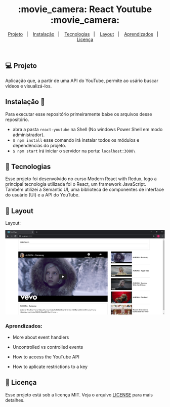 <h1 align="center">
  :movie_camera: React Youtube :movie_camera:
</h1>

<p align="center">
<a href="#-projeto">Projeto</a>&nbsp;&nbsp;&nbsp;|&nbsp;&nbsp;&nbsp;
  <a href="#instalação-rocket">Instalação</a>&nbsp;&nbsp;&nbsp;|&nbsp;&nbsp;&nbsp;
  <a href="#rocket-tecnologias">Tecnologias</a>&nbsp;&nbsp;&nbsp;|&nbsp;&nbsp;&nbsp;  
  <a href="#-layout">Layout</a>&nbsp;&nbsp;&nbsp;|&nbsp;&nbsp;&nbsp;
  <a href="#zap-executando">Aprendizados</a>&nbsp;&nbsp;&nbsp;|&nbsp;&nbsp;&nbsp;
  <a href="#memo-licença">Licença</a>
</p>

<br>

## 💻 Projeto

Aplicação que, a partir de uma API do YouTube, permite ao usário buscar vídeos e visualizá-los.

## Instalação 🚀

Para executar esse repositório primeiramente baixe os arquivos desse repositório.

- abra a pasta `react-youtube` na Shell (No windows Power Shell em modo administrador). 
- `$ npm install` esse comando irá instalar todos os módulos e dependências do projeto.
- `$ npm start` irá iniciar o servidor na porta: `localhost:3000\` 

## :rocket: Tecnologias

Esse projeto foi desenvolvido no curso Modern React with Redux, logo a principal tecnologia utilizada foi o React, um framework JavaScript. Também utilizei a Semantic UI, uma biblioteca de componentes de interface do usuário (UI) e a API do YouTube.

## 🎨 Layout

Layout: 

![Layout do projeto](https://github.com/ChristySchott/react-youtube/blob/master/react-youtube.PNG)


### Aprendizados:

- More about event handlers

- Uncontrolled vs controlled events

- How to access the YouTube API

- How to aplicate restrictions to a key


## :memo: Licença

Esse projeto está sob a licença MIT. Veja o arquivo [LICENSE](LICENSE.md) para mais detalhes.

